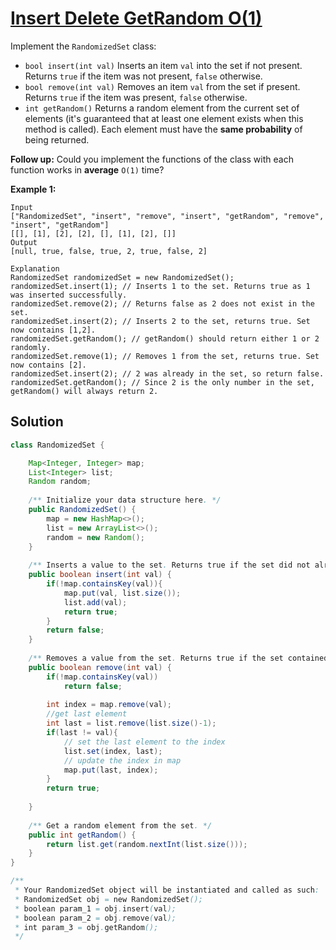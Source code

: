 # [Insert Delete GetRandom O(1)](https://leetcode.com/problems/insert-delete-getrandom-o1/)

Implement the `RandomizedSet` class:

- `bool insert(int val)` Inserts an item `val` into the set if not present. Returns `true` if the item was not present, `false` otherwise.
- `bool remove(int val)` Removes an item `val` from the set if present. Returns `true` if the item was present, `false` otherwise.
- `int getRandom()` Returns a random element from the current set of elements (it's guaranteed that at least one element exists when this method is called). Each element must have the **same probability** of being returned.

**Follow up:** Could you implement the functions of the class with each function works in **average** `O(1)` time?

 

**Example 1:**

```
Input
["RandomizedSet", "insert", "remove", "insert", "getRandom", "remove", "insert", "getRandom"]
[[], [1], [2], [2], [], [1], [2], []]
Output
[null, true, false, true, 2, true, false, 2]

Explanation
RandomizedSet randomizedSet = new RandomizedSet();
randomizedSet.insert(1); // Inserts 1 to the set. Returns true as 1 was inserted successfully.
randomizedSet.remove(2); // Returns false as 2 does not exist in the set.
randomizedSet.insert(2); // Inserts 2 to the set, returns true. Set now contains [1,2].
randomizedSet.getRandom(); // getRandom() should return either 1 or 2 randomly.
randomizedSet.remove(1); // Removes 1 from the set, returns true. Set now contains [2].
randomizedSet.insert(2); // 2 was already in the set, so return false.
randomizedSet.getRandom(); // Since 2 is the only number in the set, getRandom() will always return 2.
```

## Solution

```java
class RandomizedSet {

    Map<Integer, Integer> map;
    List<Integer> list;
    Random random;
    
    /** Initialize your data structure here. */
    public RandomizedSet() {
        map = new HashMap<>();
        list = new ArrayList<>();
        random = new Random();
    }
    
    /** Inserts a value to the set. Returns true if the set did not already contain the specified element. */
    public boolean insert(int val) {
        if(!map.containsKey(val)){
            map.put(val, list.size());
            list.add(val);
            return true;
        }
        return false;
    }
    
    /** Removes a value from the set. Returns true if the set contained the specified element. */
    public boolean remove(int val) {
        if(!map.containsKey(val))
            return false;
        
        int index = map.remove(val);
        //get last element
        int last = list.remove(list.size()-1);
        if(last != val){
            // set the last element to the index
            list.set(index, last);
            // update the index in map
            map.put(last, index);
        }
        return true;
        
    }
    
    /** Get a random element from the set. */
    public int getRandom() {
        return list.get(random.nextInt(list.size()));
    }
}

/**
 * Your RandomizedSet object will be instantiated and called as such:
 * RandomizedSet obj = new RandomizedSet();
 * boolean param_1 = obj.insert(val);
 * boolean param_2 = obj.remove(val);
 * int param_3 = obj.getRandom();
 */
```

